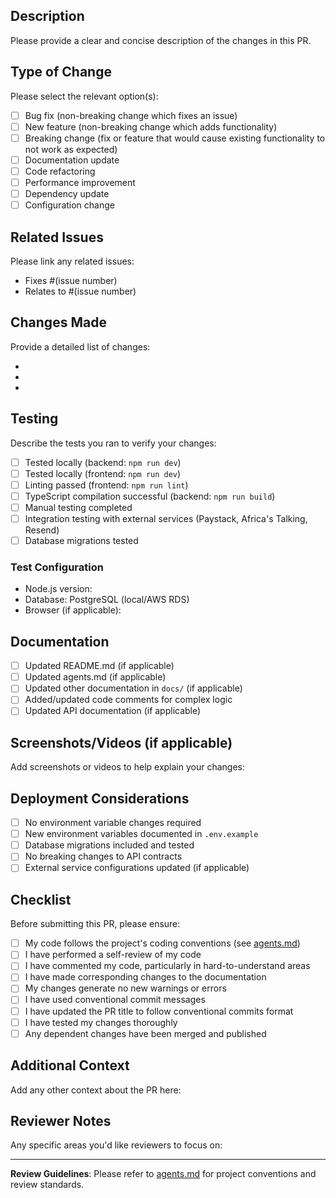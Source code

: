 ## Description

Please provide a clear and concise description of the changes in this PR.

## Type of Change

Please select the relevant option(s):

- [ ] Bug fix (non-breaking change which fixes an issue)
- [ ] New feature (non-breaking change which adds functionality)
- [ ] Breaking change (fix or feature that would cause existing functionality to not work as expected)
- [ ] Documentation update
- [ ] Code refactoring
- [ ] Performance improvement
- [ ] Dependency update
- [ ] Configuration change

## Related Issues

Please link any related issues:

- Fixes #(issue number)
- Relates to #(issue number)

## Changes Made

Provide a detailed list of changes:

- 
- 
- 

## Testing

Describe the tests you ran to verify your changes:

- [ ] Tested locally (backend: `npm run dev`)
- [ ] Tested locally (frontend: `npm run dev`)
- [ ] Linting passed (frontend: `npm run lint`)
- [ ] TypeScript compilation successful (backend: `npm run build`)
- [ ] Manual testing completed
- [ ] Integration testing with external services (Paystack, Africa's Talking, Resend)
- [ ] Database migrations tested

### Test Configuration

- Node.js version:
- Database: PostgreSQL (local/AWS RDS)
- Browser (if applicable):

## Documentation

- [ ] Updated README.md (if applicable)
- [ ] Updated agents.md (if applicable)
- [ ] Updated other documentation in `docs/` (if applicable)
- [ ] Added/updated code comments for complex logic
- [ ] Updated API documentation (if applicable)

## Screenshots/Videos (if applicable)

Add screenshots or videos to help explain your changes:

## Deployment Considerations

- [ ] No environment variable changes required
- [ ] New environment variables documented in `.env.example`
- [ ] Database migrations included and tested
- [ ] No breaking changes to API contracts
- [ ] External service configurations updated (if applicable)

## Checklist

Before submitting this PR, please ensure:

- [ ] My code follows the project's coding conventions (see [agents.md](docs/agents.md))
- [ ] I have performed a self-review of my code
- [ ] I have commented my code, particularly in hard-to-understand areas
- [ ] I have made corresponding changes to the documentation
- [ ] My changes generate no new warnings or errors
- [ ] I have used conventional commit messages
- [ ] I have updated the PR title to follow conventional commits format
- [ ] I have tested my changes thoroughly
- [ ] Any dependent changes have been merged and published

## Additional Context

Add any other context about the PR here:

## Reviewer Notes

Any specific areas you'd like reviewers to focus on:

---

**Review Guidelines**: Please refer to [agents.md](docs/agents.md) for project conventions and review standards.
